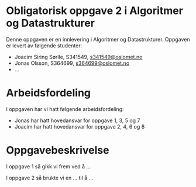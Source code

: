 # Obligatorisk oppgave 2 i Algoritmer og Datastrukturer

Denne oppgaven er en innlevering i Algoritmer og Datastrukturer. 
Oppgaven er levert av følgende studenter:
* Joacim Siring Sørlle, S341549, s341549@oslomet.no
* Jonas Olsson, S364699, s364699@oslomet.no
* ...

# Arbeidsfordeling

I oppgaven har vi hatt følgende arbeidsfordeling:
* Jonas har hatt hovedansvar for oppgave 1, 3, 5 og 7 
* Joacim har hatt hovedansvar for oppgave 2, 4, 6 og 8
# Oppgavebeskrivelse

I oppgave 1 så gikk vi frem ved å ...

I oppgave 2 så brukte vi en ... til å ...
